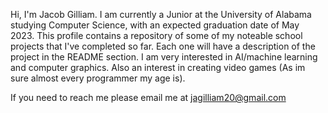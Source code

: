 Hi, I'm Jacob Gilliam.
I am currently a Junior at the University of Alabama studying Computer Science, with an expected graduation date of May 2023.
This profile contains a repository of some of my noteable school projects that I've completed so far.
Each one will have a description of the project in the README section.
I am very interested in AI/machine learning and computer graphics. Also an interest in creating video games (As im sure almost every programmer my age is).

If you need to reach me please email me at jagilliam20@gmail.com

<!---
jagilliam1/jagilliam1 is a ✨ special ✨ repository because its `README.md` (this file) appears on your GitHub profile.
You can click the Preview link to take a look at your changes.
--->
